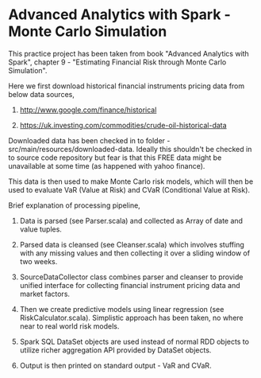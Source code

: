Advanced Analytics with Spark - Monte Carlo Simulation
======================================================

This practice project has been taken from book "Advanced Analytics with Spark", chapter 9 - "Estimating Financial Risk through Monte Carlo Simulation".

Here we first download historical financial instruments pricing data from below data sources,

  1. http://www.google.com/finance/historical

  2. https://uk.investing.com/commodities/crude-oil-historical-data

Downloaded data has been checked in to folder - src/main/resources/downloaded-data. Ideally this shouldn't be checked in to source code repository but fear is that this FREE data might be unavailable at some time (as happened with yahoo finance).

This data is then used to make Monte Carlo risk models, which will then be used to evaluate VaR (Value at Risk) and CVaR (Conditional Value at Risk).

Brief explanation of processing pipeline,

  1. Data is parsed (see Parser.scala) and collected as Array of date and value tuples.

  2. Parsed data is cleansed (see Cleanser.scala) which involves stuffing with any missing values and then collecting it over a sliding window of two weeks.

  3. SourceDataCollector class combines parser and cleanser to provide unified interface for collecting financial instrument pricing data and market factors.

  4. Then we create predictive models using linear regression (see RiskCalculator.scala). Simplistic approach has been taken, no where near to real world risk models.

  5. Spark SQL DataSet objects are used instead of normal RDD objects to utilize richer aggregation API provided by DataSet objects.

  6. Output is then printed on standard output - VaR and CVaR.
